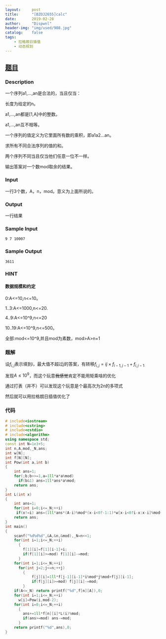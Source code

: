 ```yaml
---
layout:		post
title:		"[BZOJ2655]calc"
date:		2019-02-28
author:		"Dispwnl"
header-img:	"img/used/908.jpg"
catalog:	false
tags:
    - 拉格朗日插值
    - 动态规划
---
```


## [题目](https://lydsy.com/JudgeOnline/problem.php?id=2655)
### Description

一个序列a1,...,an是合法的，当且仅当：

长度为给定的n。

a1,...,an都是[1,A]中的整数。

a1,...,an互不相等。

一个序列的值定义为它里面所有数的乘积，即a1a2...an。

求所有不同合法序列的值的和。

两个序列不同当且仅当他们任意一位不一样。

输出答案对一个数mod取余的结果。

### Input
一行3个数，A，n，mod。意义为上面所说的。

### Output

一行结果

### Sample Input
```plain
9 7 10007
```

### Sample Output
```plain
3611
```

### HINT

#### 数据规模和约定

0:A<=10,n<=10。

1..3:A<=1000,n<=20.

4..9:A<=10^9,n<=20

10..19:A<=10^9,n<=500。

全部:mod<=10^9,并且mod为素数，mod>A>n+1

### 题解

设$f_{i,j}$表示填到$i$，最大值不超过$j$的答案，有转移$f_{i,j}=ij\times f_{i-1,j-1}+f_{i,j-1}$

发现$A\le 10^9$，而这个玩意~~我感觉~~肯定不能用矩乘啥的优化

通过打表（并不）可以发现这个玩意是个最高次为$2n$的多项式

然后就可以用拉格朗日插值优化了

### 代码

```c++
# include<iostream>
# include<cstring>
# include<cstdio>
# include<algorithm>
using namespace std;
const int N=1e3+5;
int n,A,mod,_N,ans;
int w[N];
int f[N][N];
int Pow(int a,int b)
{
	int ans=1;
	for(;b;b>>=1,a=1ll*a*a%mod)
	  if(b&1) ans=1ll*ans*a%mod;
	return ans;
}
int L(int x)
{
	int ans=1;
	for(int i=0;i<=_N;++i)
	 if(x!=i) ans=(1ll*ans*(A-i)%mod*(x-i<0?-1:1)*w[x-i<0?i-x:x-i]%mod+mod)%mod;
	return ans;
}
int main()
{
	scanf("%d%d%d",&A,&n,&mod),_N=n<<1;
	for(int i=1;i<=_N;++i)
	  {
		f[1][i]=f[1][i-1]+i;
		if(f[1][i]>=mod) f[1][i]-=mod;
	  }
	for(int i=1;i<=_N;++i)
	  for(int j=2;j<=n;++j)
		{
			f[j][i]=1ll*f[j-1][i-1]*i%mod*j%mod+f[j][i-1];
			if(f[j][i]>=mod) f[j][i]-=mod;
		}
	if(A<=_N) return printf("%d",f[n][A]),0;
	for(int i=1;i<=_N;++i)
	  w[i]=Pow(i,mod-2);
	for(int i=0;i<=_N;++i)
	  {
		ans+=1ll*f[n][i]*L(i)%mod;
		if(ans>=mod) ans-=mod;
	  }
	return printf("%d",ans),0;
}
```

